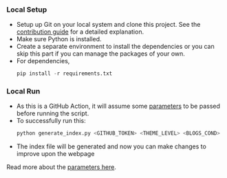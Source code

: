 ### Local Setup

- Setup up Git on your local system and clone this project. See the [contribution guide](https://github.com/kaustubhgupta/PortfolioFy/wiki/Contribution-Guide) for a detailed explanation.
- Make sure Python is installed.
- Create a separate environment to install the dependencies or you can skip this part if you can manage the packages of your own.
- For dependencies,
  ```python
  pip install -r requirements.txt
  ```
### Local Run

- As this is a GitHub Action, it will assume some [parameters](https://github.com/kaustubhgupta/PortfolioFy/wiki/Git-Actions-Parameters) to be passed before running the script.
- To successfully run this:
  ```python
  python generate_index.py <GITHUB_TOKEN> <THEME_LEVEL> <BLOGS_COND> <HACKATHHONS_COND> <STATS_CHOICE>
  ```
- The index file will be generated and now you can make changes to improve upon the webpage

Read more about the [parameters here](https://github.com/kaustubhgupta/PortfolioFy/wiki/Git-Actions-Parameters).


